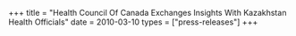 +++
title = "Health Council Of Canada Exchanges Insights With Kazakhstan Health Officials"
date = 2010-03-10
types = ["press-releases"]
+++

